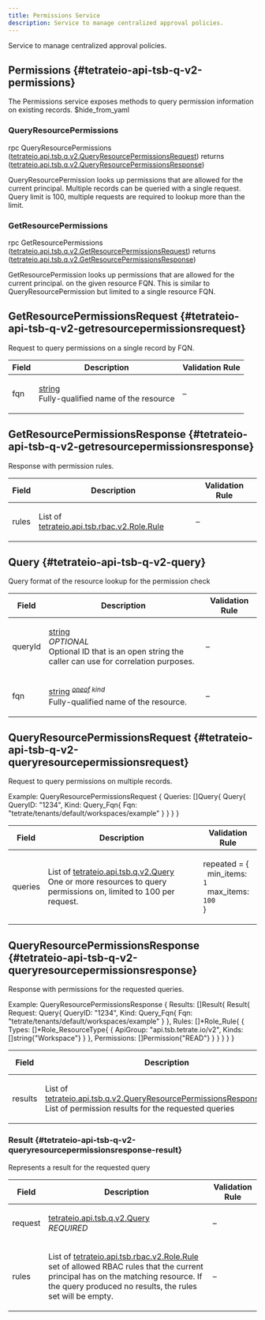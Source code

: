 ```yaml
---
title: Permissions Service
description: Service to manage centralized approval policies.
---
```


<!-- WARNING: This page is generated. Please take a look at extensions/plugin-service-bridge-api-docs/src/files/doc/page.ejs -->

Service to manage centralized approval policies.


## Permissions {#tetrateio-api-tsb-q-v2-permissions}

The Permissions service exposes methods to query permission information on existing records.
$hide_from_yaml


### QueryResourcePermissions

<PanelContent>
<PanelContentCode>

rpc QueryResourcePermissions ([tetrateio.api.tsb.q.v2.QueryResourcePermissionsRequest](../../../tsb/q/v2/permissions_service#tetrateio-api-tsb-q-v2-queryresourcepermissionsrequest)) returns ([tetrateio.api.tsb.q.v2.QueryResourcePermissionsResponse](../../../tsb/q/v2/permissions_service#tetrateio-api-tsb-q-v2-queryresourcepermissionsresponse))

</PanelContentCode>



QueryResourcePermission looks up permissions that are allowed for the current principal.
Multiple records can be queried with a single request. Query limit is 100, multiple requests
are required to lookup more than the limit.

</PanelContent>

### GetResourcePermissions

<PanelContent>
<PanelContentCode>

rpc GetResourcePermissions ([tetrateio.api.tsb.q.v2.GetResourcePermissionsRequest](../../../tsb/q/v2/permissions_service#tetrateio-api-tsb-q-v2-getresourcepermissionsrequest)) returns ([tetrateio.api.tsb.q.v2.GetResourcePermissionsResponse](../../../tsb/q/v2/permissions_service#tetrateio-api-tsb-q-v2-getresourcepermissionsresponse))

</PanelContentCode>



GetResourcePermission looks up permissions that are allowed for the current principal.
on the given resource FQN. This is similar to QueryResourcePermission but limited to a single
resource FQN.

</PanelContent>






## GetResourcePermissionsRequest {#tetrateio-api-tsb-q-v2-getresourcepermissionsrequest}

Request to query permissions on a single record by FQN.



  
<div class="generated-table"></div>

<table>
<thead>
<tr>
<th>Field</th>
<th class="description">Description</th>
<th>Validation Rule</th>
</tr>
</thead>
    
<tr>
<td>


fqn

</td>

<td>

[string](https://developers.google.com/protocol-buffers/docs/proto3#scalar) <br/> Fully-qualified name of the resource

</td>

<td>

&ndash;

</td>
</tr>
    
</table>
  


## GetResourcePermissionsResponse {#tetrateio-api-tsb-q-v2-getresourcepermissionsresponse}

Response with permission rules.



  
<div class="generated-table"></div>

<table>
<thead>
<tr>
<th>Field</th>
<th class="description">Description</th>
<th>Validation Rule</th>
</tr>
</thead>
    
<tr>
<td>


rules

</td>

<td>

List of [tetrateio.api.tsb.rbac.v2.Role.Rule](../../../tsb/rbac/v2/role#tetrateio-api-tsb-rbac-v2-role-rule) <br/> 

</td>

<td>

&ndash;

</td>
</tr>
    
</table>
  


## Query {#tetrateio-api-tsb-q-v2-query}

Query format of the resource lookup for the permission check



  
<div class="generated-table"></div>

<table>
<thead>
<tr>
<th>Field</th>
<th class="description">Description</th>
<th>Validation Rule</th>
</tr>
</thead>
    
<tr>
<td>


queryId

</td>

<td>

[string](https://developers.google.com/protocol-buffers/docs/proto3#scalar) <br/> _OPTIONAL_ <br/> Optional ID that is an open string the caller can use for correlation purposes.

</td>

<td>

&ndash;

</td>
</tr>
    
<tr>
<td>


fqn

</td>

<td>

[string](https://developers.google.com/protocol-buffers/docs/proto3#scalar) _<sup><a href="https://developers.google.com/protocol-buffers/docs/proto3#oneof" target="_blank">oneof</a> kind</sup>_ <br/> Fully-qualified name of the resource.

</td>

<td>

&ndash;

</td>
</tr>
    
</table>
  


## QueryResourcePermissionsRequest {#tetrateio-api-tsb-q-v2-queryresourcepermissionsrequest}

Request to query permissions on multiple records.

Example:
QueryResourcePermissionsRequest {
  Queries: []Query{
    Query{
      QueryID: "1234",
      Kind: Query_Fqn{
        Fqn: "tetrate/tenants/default/workspaces/example"
      }
    }
  }
}



  
<div class="generated-table"></div>

<table>
<thead>
<tr>
<th>Field</th>
<th class="description">Description</th>
<th>Validation Rule</th>
</tr>
</thead>
    
<tr>
<td>


queries

</td>

<td>

List of [tetrateio.api.tsb.q.v2.Query](../../../tsb/q/v2/permissions_service#tetrateio-api-tsb-q-v2-query) <br/> One or more resources to query permissions on, limited to 100 per request.

</td>

<td>

repeated = {<br/>&nbsp;&nbsp;min_items: `1`<br/>&nbsp;&nbsp;max_items: `100`<br/>}<br/>

</td>
</tr>
    
</table>
  


## QueryResourcePermissionsResponse {#tetrateio-api-tsb-q-v2-queryresourcepermissionsresponse}

Response with permissions for the requested queries.

Example:
QueryResourcePermissionsResponse {
  Results: []Result{
    Result{
      Request: Query{
        QueryID: "1234",
        Kind: Query_Fqn{
          Fqn: "tetrate/tenants/default/workspaces/example"
        }
      },
      Rules: []*Role_Rule{
        {
           Types: []*Role_ResourceType{
             {
               ApiGroup: "api.tsb.tetrate.io/v2",
               Kinds: []string{"Workspace"}
             }
           },
           Permissions: []Permission{"READ"}
        }
      }
    }
  }
}



  
<div class="generated-table"></div>

<table>
<thead>
<tr>
<th>Field</th>
<th class="description">Description</th>
<th>Validation Rule</th>
</tr>
</thead>
    
<tr>
<td>


results

</td>

<td>

List of [tetrateio.api.tsb.q.v2.QueryResourcePermissionsResponse.Result](../../../tsb/q/v2/permissions_service#tetrateio-api-tsb-q-v2-queryresourcepermissionsresponse-result) <br/> List of permission results for the requested queries

</td>

<td>

&ndash;

</td>
</tr>
    
</table>
  


### Result {#tetrateio-api-tsb-q-v2-queryresourcepermissionsresponse-result}

Represents a result for the requested query



  
<div class="generated-table"></div>

<table>
<thead>
<tr>
<th>Field</th>
<th class="description">Description</th>
<th>Validation Rule</th>
</tr>
</thead>
    
<tr>
<td>


request

</td>

<td>

[tetrateio.api.tsb.q.v2.Query](../../../tsb/q/v2/permissions_service#tetrateio-api-tsb-q-v2-query) <br/> _REQUIRED_ <br/> 

</td>

<td>

&ndash;

</td>
</tr>
    
<tr>
<td>


rules

</td>

<td>

List of [tetrateio.api.tsb.rbac.v2.Role.Rule](../../../tsb/rbac/v2/role#tetrateio-api-tsb-rbac-v2-role-rule) <br/> set of allowed RBAC rules that the current principal has on the matching resource.
If the query produced no results, the rules set will be empty.

</td>

<td>

&ndash;

</td>
</tr>
    
</table>
  



